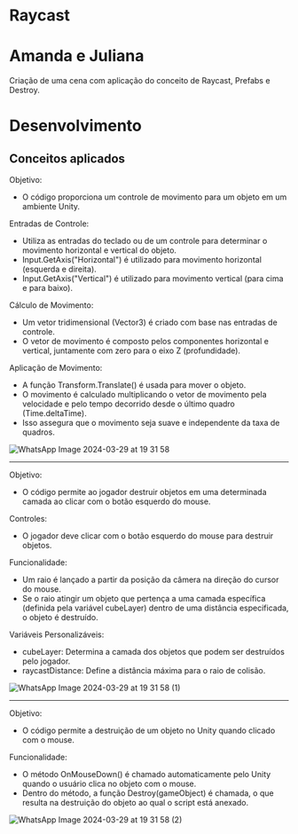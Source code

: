 # Raycast
<h1>Amanda e Juliana</h1>
Criação de uma cena com aplicação do conceito de Raycast, Prefabs e Destroy.

# Desenvolvimento

## Conceitos aplicados
Objetivo:

- O código proporciona um controle de movimento para um objeto em um ambiente Unity.

Entradas de Controle:

- Utiliza as entradas do teclado ou de um controle para determinar o movimento horizontal e vertical do objeto.
- Input.GetAxis("Horizontal") é utilizado para movimento horizontal (esquerda e direita).
- Input.GetAxis("Vertical") é utilizado para movimento vertical (para cima e para baixo).

Cálculo de Movimento:

- Um vetor tridimensional (Vector3) é criado com base nas entradas de controle.
- O vetor de movimento é composto pelos componentes horizontal e vertical, juntamente com zero para o eixo Z (profundidade).

Aplicação de Movimento:

- A função Transform.Translate() é usada para mover o objeto.
- O movimento é calculado multiplicando o vetor de movimento pela velocidade e pelo tempo decorrido desde o último quadro (Time.deltaTime).
- Isso assegura que o movimento seja suave e independente da taxa de quadros.

![WhatsApp Image 2024-03-29 at 19 31 58](https://github.com/Amanda-Meneghin/Raycast/assets/127872372/3dff6387-c53b-4718-a7b1-5edbf9552ab3)

***

Objetivo:

- O código permite ao jogador destruir objetos em uma determinada camada ao clicar com o botão esquerdo do mouse.

Controles:

- O jogador deve clicar com o botão esquerdo do mouse para destruir objetos.

Funcionalidade:

- Um raio é lançado a partir da posição da câmera na direção do cursor do mouse.
- Se o raio atingir um objeto que pertença a uma camada específica (definida pela variável cubeLayer) dentro de uma distância especificada, o objeto é destruído.

Variáveis Personalizáveis:

- cubeLayer: Determina a camada dos objetos que podem ser destruídos pelo jogador.
- raycastDistance: Define a distância máxima para o raio de colisão.

![WhatsApp Image 2024-03-29 at 19 31 58 (1)](https://github.com/Amanda-Meneghin/Raycast/assets/127872372/405aec4c-9aa7-4bc0-895f-d62533c2b01f)

***

Objetivo:

- O código permite a destruição de um objeto no Unity quando clicado com o mouse.

Funcionalidade:

- O método OnMouseDown() é chamado automaticamente pelo Unity quando o usuário clica no objeto com o mouse.
- Dentro do método, a função Destroy(gameObject) é chamada, o que resulta na destruição do objeto ao qual o script está anexado.

![WhatsApp Image 2024-03-29 at 19 31 58 (2)](https://github.com/Amanda-Meneghin/Raycast/assets/127872372/dd4f7a6a-4507-45b2-bc10-73e6f5ee6ba4)
